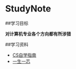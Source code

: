 # StudyNote  

##学习目标  

**对计算机专业各个方向都有所涉猎**  

##学习资料  

- [CS自学指南](https://csdiy.wiki/)
- [一生一芯](https://ysys.org)




